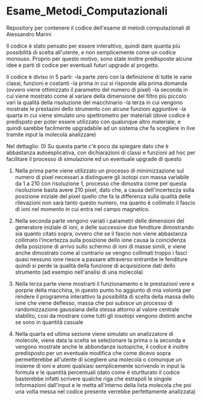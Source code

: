 # Esame_Metodi_Computazionali
Repository per contenere il codice dell'esame di metodi computazionali di Alessandro Marini

Il codice è stato pensato per essere interattivo, quindi dare quanta più possibilità di scelta all'utente, e non semplicemente come un codice monouso.
Proprio per questo motivo, sono state inoltre predisposte alcune idee e parti di codice per eventuali futuri upgrade al progetto.

Il codice è diviso in 5 parti:
-la parte zero con la definizione di tutte le varie classi, funzioni e costanti
-la prima in cui si risponde alla prima domanda (ovvero viene ottimizzato il parametro del numero di pixel)
-la seconda in cui viene mostrato come al variare della dimensione del filtro più piccolo vari la qualità della risoluzione del macchinario
-la terza in cui vengono mostrate le prestazini dello strumento con alcune funzioni aggiuntive
-la quarta in cui viene simulato uno spettrometro per materiali (dove codice è predispsto per poter essere utilizzato con qualunque altro materiale, e quindi sarebbe facilmente upgradabile ad un sistema che fa scegliere in live tramite input la molecola analizzare) 



Nel dettaglio:
0) Su questa parte c'è poco da spiegare dato che è abbastanza autoesplicativa, con dichiarazioni di classi e funzioni ad hoc per facilitare il processo di simulazione ed un eventuale upgrade di questo

1) Nella prima parte viene utilizzato un processo di minimizzazione sul numero di pixel necessari a distinguere gli isotopi con massa variabile da 1 a 210 con risoluzione 1, processo che dimostra come per questa risoluzione basta avere 210 pixel, dato che, a causa dell'incertezza sulla posizione iniziale del pixel quello che fa la differenza sulla qualità delle rilevazioni non sarà tanto questo numero, ma quanto è collimato il fascio di ioni nel momento in cui entra nel campo magnetico.

2) Nella seconda parte vengono variati i parametri delle dimensioni del generatore iniziale di ioni, e delle successive due fenditure dimostrando sia quanto citato sopra, ovvero che se il fascio non viene abbastanza collimato l'incertezza sulla posizione dello ione causa la coincidenza della posizione di arrivo sullo schermo di ioni di masse simili, e viene anche dimostrato come al contrario se vengno collimati troppo i fasci quasi nessuno ione riesce a passare attraverso entrambe le fenditure quindi si perde la qualità della funzione di acquisizione dati dello strumento (ad esempio nell'analisi di una molecola)

3) Nella terza parte viene mostrarti il funzionamento e le prestazioni vere e porprie della macchina, in questo punto ho aggiunto di mia volontà per rendere il programma interattivo la possibilità di scelta della massa dello ione che viene deflesso, massa che poi subisce un processo di randomizzazione gaussiana della stessa attorno al valore centrale stabilito, cosi da mostrare come tutti gli iosotopi vengono distinti anche se sono in quantità casuale 

4) Nella quarta ed ultima sezione viene simulato un analizzatore di molecole, viene data la scelta se selezionare la prima o la seconda e vengono mostrate anche le abbondanze isotopiche, il codice è inoltre predisposto per un eventuale modifica che come dicevo sopra permetterebbe all'utente di scegliere una molecola o comunque un insieme di ioni e atomi qualsiasi semplicemente scrivendo in input la formula e le quantità percentuali (dato come è sturtturato il codice basterebbe infatti scrivere qualche riga che estrapoli le singole informazioni dall'input e le metta all'interno della lista molecola che poi una volta messa nel codice presente verrebbe perfettamente analizzata)
